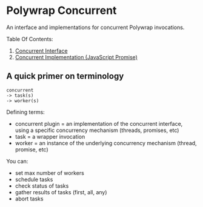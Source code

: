 # Polywrap Concurrent

An interface and implementations for concurrent Polywrap invocations.

Table Of Contents:
1. [Concurrent Interface](./interface/README.md)
2. [Concurrent Implementation (JavaScript Promise)](implementations/js/README.md)

## A quick primer on terminology

```
concurrent
-> task(s)
-> worker(s)
```

Defining terms:
- concurrent plugin = an implementation of the concurrent interface, using a specific concurrency mechanism (threads, promises, etc)
- task = a wrapper invocation
- worker = an instance of the underlying concurrency mechanism (thread, promise, etc)

You can:
- set max number of workers
- schedule tasks
- check status of tasks
- gather results of tasks (first, all, any)
- abort tasks